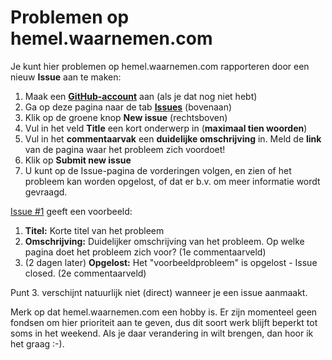 # Problemen op hemel.waarnemen.com

Je kunt hier problemen op hemel.waarnemen.com rapporteren door een nieuw **Issue** aan te maken:
1. Maak een **[GitHub-account](https://github.com/join?source=header-repo&source_repo=hemel-waarnemen-com%2FHWC-problemen "Maak een GitHub-account aan")** aan (als je dat nog niet hebt)
2. Ga op deze pagina naar de tab **[Issues](https://github.com/hemel-waarnemen-com/HWC-problemen/issues "Issues tab")** (bovenaan)
3. Klik op de groene knop **New issue** (rechtsboven)
4. Vul in het veld **Title** een kort onderwerp in (**maximaal tien woorden**)
5. Vul in het **commentaarvak** een **duidelijke omschrijving** in.  Meld de **link** van de pagina waar het probleem
   zich voordoet!
6. Klik op **Submit new issue**
7. U kunt op de Issue-pagina de vorderingen volgen, en zien of het probleem kan worden opgelost, of dat er
   b.v. om meer informatie wordt gevraagd.

[Issue #1](https://github.com/hemel-waarnemen-com/HWC-problemen/issues/1 "Voorbeeld issue") geeft een
voorbeeld:
1. **Titel:** Korte titel van het probleem
2. **Omschrijving:** Duidelijker omschrijving van het probleem. Op welke pagina doet het probleem zich voor?
    (1e commentaarveld)
3. (2 dagen later) **Opgelost:** Het "voorbeeldprobleem" is opgelost - Issue closed.  (2e commentaarveld)
  
Punt 3. verschijnt natuurlijk niet (direct) wanneer je een issue aanmaakt.

Merk op dat hemel.waarnemen.com een hobby is.  Er zijn momenteel geen fondsen om hier prioriteit aan te geven,
dus dit soort werk blijft beperkt tot soms in het weekend.  Als je daar verandering in wilt brengen, dan hoor
ik het graag :-).

